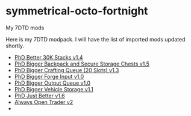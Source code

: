 # symmetrical-octo-fortnight
My 7DTD mods

Here is my 7DTD modpack. I will have the list of imported mods updated shortly.

- [PhD Better 30K Stacks v1.4](https://www.nexusmods.com/7daystodie/mods/575)
- [PhD Bigger Backpack and Secure Storage Chests v1.5](https://www.nexusmods.com/7daystodie/mods/912)
- [PhD Bigger Crafting Queue (20 Slots) v1.3](https://www.nexusmods.com/7daystodie/mods/384)
- [PhD Bigger Forge Input v1.0](https://www.nexusmods.com/7daystodie/mods/918)
- [PhD Bigger Output Queue v1.0](https://www.nexusmods.com/7daystodie/mods/1042)
- [PhD Bigger Vehicle Storage v1.1](https://www.nexusmods.com/7daystodie/mods/919)
- [PhD Just Better v1.6](https://www.nexusmods.com/7daystodie/mods/570)
- [Always Open Trader v2](https://www.nexusmods.com/7daystodie/mods/415)
- []()